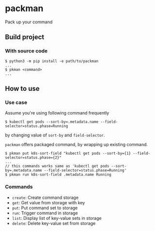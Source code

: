 # packman
Pack up your command


## Build project

### With source code
```
$ python3 -m pip install -e path/to/packman
...
$ pkman <command>
...
```


## How to use
### Use case
Assume you're using following command frequently

```
$ kubectl get pods --sort-by=.metadata.name --field-selector=status.phase=Running
```
by changing value of `sort-by` and `field-selector`.

`packman` offers packaged command, by wrapping up existing command.
```
$ pkman put k8s-sort-field "kubectl get pods --sort-by={1} --field-selector=status.phase={2}"
...
// this commands works same as 'kubectl get pods --sort-by=.metadata.name --field-selector=status.phase=Running'
$ pkman run k8s-sort-field .metadata.name Running
```

### Commands
- `create`: Create command storage
- `get`: Get value from storage with key
- `put`: Put command set to storage
- `run`: Trigger command in storage
- `list`: Display list of key-value sets in storage
- `delete`: Delete key-value set from storage
